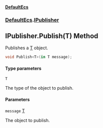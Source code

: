 #### [DefaultEcs](DefaultEcs.md 'DefaultEcs')
### [DefaultEcs](DefaultEcs.md#DefaultEcs 'DefaultEcs').[IPublisher](IPublisher.md 'DefaultEcs.IPublisher')

## IPublisher.Publish<T>(T) Method

Publishes a [T](IPublisher.Publish_T_(T).md#DefaultEcs.IPublisher.Publish_T_(T).T 'DefaultEcs.IPublisher.Publish<T>(T).T') object.

```csharp
void Publish<T>(in T message);
```
#### Type parameters

<a name='DefaultEcs.IPublisher.Publish_T_(T).T'></a>

`T`

The type of the object to publish.
#### Parameters

<a name='DefaultEcs.IPublisher.Publish_T_(T).message'></a>

`message` [T](IPublisher.Publish_T_(T).md#DefaultEcs.IPublisher.Publish_T_(T).T 'DefaultEcs.IPublisher.Publish<T>(T).T')

The object to publish.